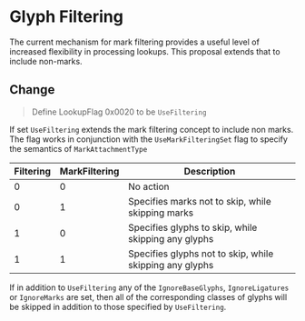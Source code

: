 # Glyph Filtering

The current mechanism for mark filtering provides a useful level of increased
flexibility in processing lookups. This proposal extends that to include non-marks.

## Change

> Define LookupFlag 0x0020 to be `UseFiltering`

If set `UseFiltering` extends the mark filtering concept to include non marks. The
flag works in conjunction with the `UseMarkFilteringSet` flag to specify the
semantics of `MarkAttachmentType`

Filtering | MarkFiltering | Description
--------- | ------------- | -----------
0         | 0             | No action
0         | 1             | Specifies marks not to skip, while skipping marks
1		  | 0             | Specifies glyphs to skip, while skipping any glyphs
1         | 1             | Specifies glyphs not to skip, while skipping any glyphs

If in addition to `UseFiltering` any of the `IgnoreBaseGlyphs`, `IgnoreLigatures` or
`IgnoreMarks` are set, then all of the corresponding classes of glyphs will be
skipped in addition to those specified by `UseFiltering`.
